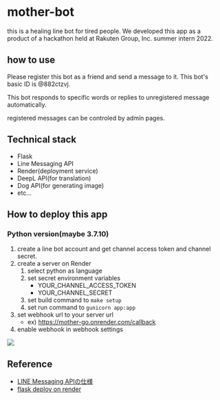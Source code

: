 # mother-bot
this is a healing line bot for tired people.
We developed this app as a product of a hackathon held at Rakuten Group, Inc. summer intern 2022.

## how to use
Please register this bot as a friend and send a message to it.
This bot's basic ID is @882ctzvj.

This bot responds to specific words or replies to unregistered message automatically.

registered messages can be controled by admin pages.


## Technical stack
- Flask
- Line Messaging API
- Render(deployment service)
- DeepL API(for translation)
- Dog API(for generating image)
- etc...

## How to deploy this app
### Python version(maybe 3.7.10)
1. create a line bot account and get channel access token and channel secret.
2. create a server on Render
   1. select python as language
   2. set secret environment variables
      - YOUR_CHANNEL_ACCESS_TOKEN
      - YOUR_CHANNEL_SECRET
   3. set build command to `make setup`
   4. set run command to `gunicorn app:app`
3. set webhook url to your server url
   - ex) https://mother-go.onrender.com/callback
4. enable webhook in webhook settings

<img src="./img/webhook_url.png">

## Reference

- [LINE Messaging APIの仕様](https://developers.line.biz/ja/reference/messaging-api/)
- [flask deploy on render](https://render.com/docs/deploy-flask)
